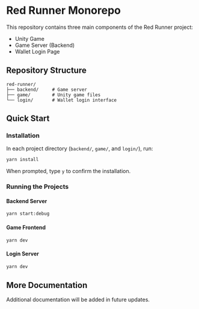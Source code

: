 # Red Runner Monorepo

This repository contains three main components of the Red Runner project:
- Unity Game
- Game Server (Backend)
- Wallet Login Page

## Repository Structure

```
red-runner/
├── backend/     # Game server
├── game/        # Unity game files
└── login/       # Wallet login interface
```

## Quick Start

### Installation

In each project directory (`backend/`, `game/`, and `login/`), run:

```bash
yarn install
```

When prompted, type `y` to confirm the installation.

### Running the Projects

#### Backend Server
```bash
yarn start:debug
```

#### Game Frontend
```bash
yarn dev
```

#### Login Server
```bash
yarn dev
```

## More Documentation

Additional documentation will be added in future updates.